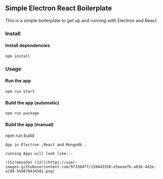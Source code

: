 ## Simple Electron React Boilerplate
This is a simple boilerplate to get up and running with Electron and React. 
### Install

#### Install dependencies

```
npm install
```
### Usage

#### Run the app

```
npm run start
```
#### Build the app (automatic)

```
npm run package
```
#### Build the app (manual)

npm run build
```
App in Electron ,React and Mongodb . 

running Apps will look like:--

![Screenshot (12)](https://user-images.githubusercontent.com/97330477/159443350-e5eeeefb-a03b-4d2e-a198-5e9878434581.png)

